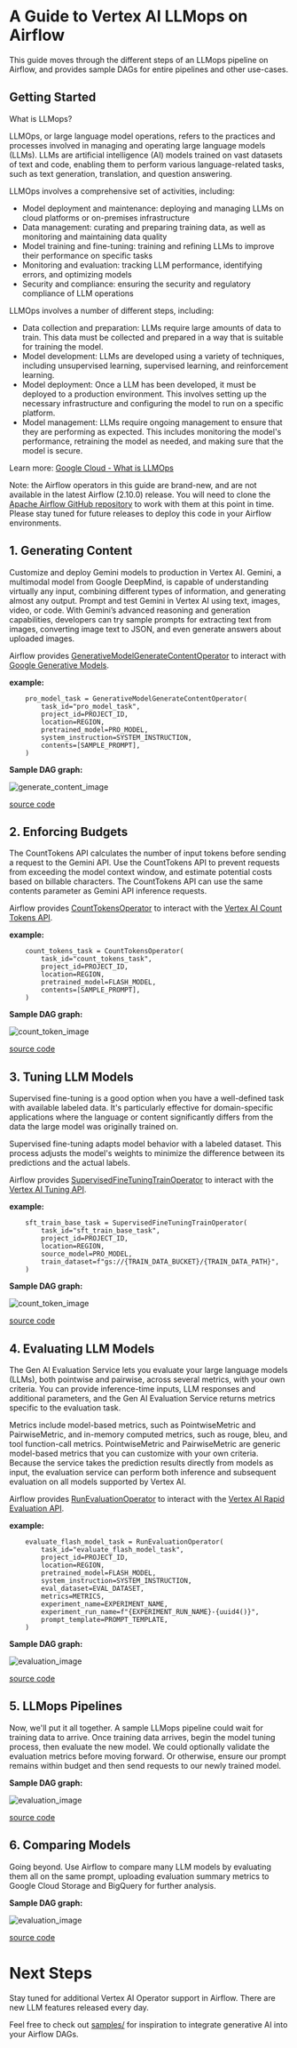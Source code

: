 # A Guide to Vertex AI LLMops on Airflow

This guide moves through the different steps of an LLMops pipeline on Airflow, and provides sample DAGs for entire pipelines and other use-cases.

## Getting Started

What is LLMops?

LLMOps, or large language model operations, refers to the practices and processes involved in managing and operating large language models (LLMs). LLMs are artificial intelligence (AI) models trained on vast datasets of text and code, enabling them to perform various language-related tasks, such as text generation, translation, and question answering.

LLMOps involves a comprehensive set of activities, including:

- Model deployment and maintenance: deploying and managing LLMs on cloud platforms or on-premises infrastructure
- Data management: curating and preparing training data, as well as monitoring and maintaining data quality
- Model training and fine-tuning: training and refining LLMs to improve their performance on specific tasks
- Monitoring and evaluation: tracking LLM performance, identifying errors, and optimizing models
- Security and compliance: ensuring the security and regulatory compliance of LLM operations

LLMOps involves a number of different steps, including:

- Data collection and preparation: LLMs require large amounts of data to train. This data must be collected and prepared in a way that is suitable for training the model.
- Model development: LLMs are developed using a variety of techniques, including unsupervised learning, supervised learning, and reinforcement learning.
- Model deployment: Once a LLM has been developed, it must be deployed to a production environment. This involves setting up the necessary infrastructure and configuring the model to run on a specific platform.
- Model management: LLMs require ongoing management to ensure that they are performing as expected. This includes monitoring the model's performance, retraining the model as needed, and making sure that the model is secure.

Learn more: [Google Cloud - What is LLMOps](https://cloud.google.com/discover/what-is-llmops?hl=en)

Note: the Airflow operators in this guide are brand-new, and are not available in the latest Airflow (2.10.0) release. You will need to clone the [Apache Airflow GitHub repository](https://github.com/apache/airflow/tree/main) to work with them at this point in time. Please stay tuned for future releases to deploy this code in your Airflow environments.

## 1. Generating Content

Customize and deploy Gemini models to production in Vertex AI. Gemini, a multimodal model from Google DeepMind, is capable of understanding virtually any input, combining different types of information, and generating almost any output. Prompt and test Gemini in Vertex AI using text, images, video, or code. With Gemini’s advanced reasoning and generation capabilities, developers can try sample prompts for extracting text from images, converting image text to JSON, and even generate answers about uploaded images.

Airflow provides [GenerativeModelGenerateContentOperator](https://github.com/apache/airflow/blob/d5467d6818ce7f54abd1a7a84c30f321f63405c5/airflow/providers/google/cloud/operators/vertex_ai/generative_model.py#L507) to interact with [Google Generative Models](https://cloud.google.com/vertex-ai/generative-ai/docs/model-reference/inference).


**example:**
```
    pro_model_task = GenerativeModelGenerateContentOperator(
        task_id="pro_model_task",
        project_id=PROJECT_ID,
        location=REGION,
        pretrained_model=PRO_MODEL,
        system_instruction=SYSTEM_INSTRUCTION,
        contents=[SAMPLE_PROMPT],
    )
```
**Sample DAG graph:**

![generate_content_image](images/generate_content.png)

[source code](src/1_generate_content_dag.py)

## 2. Enforcing Budgets

The CountTokens API calculates the number of input tokens before sending a request to the Gemini API. Use the CountTokens API to prevent requests from exceeding the model context window, and estimate potential costs based on billable characters. The CountTokens API can use the same contents parameter as Gemini API inference requests.

Airflow provides [CountTokensOperator](https://github.com/apache/airflow/blob/d5467d6818ce7f54abd1a7a84c30f321f63405c5/airflow/providers/google/cloud/operators/vertex_ai/generative_model.py#L672) to interact with the [Vertex AI Count Tokens API](https://cloud.google.com/vertex-ai/generative-ai/docs/model-reference/count-tokens?hl=en).

**example:**
```
    count_tokens_task = CountTokensOperator(
        task_id="count_tokens_task",
        project_id=PROJECT_ID,
        location=REGION,
        pretrained_model=FLASH_MODEL,
        contents=[SAMPLE_PROMPT],
    )
```
**Sample DAG graph:**

![count_token_image](images/count_tokens.png)

[source code](src/2_count_tokens_dag.py)


## 3. Tuning LLM Models

Supervised fine-tuning is a good option when you have a well-defined task with available labeled data. It's particularly effective for domain-specific applications where the language or content significantly differs from the data the large model was originally trained on.

Supervised fine-tuning adapts model behavior with a labeled dataset. This process adjusts the model's weights to minimize the difference between its predictions and the actual labels.

Airflow provides [SupervisedFineTuningTrainOperator](https://github.com/apache/airflow/blob/d5467d6818ce7f54abd1a7a84c30f321f63405c5/airflow/providers/google/cloud/operators/vertex_ai/generative_model.py#L582) to interact with the [Vertex AI Tuning API](https://cloud.google.com/vertex-ai/generative-ai/docs/model-reference/tuning).

**example:**
```
    sft_train_base_task = SupervisedFineTuningTrainOperator(
        task_id="sft_train_base_task",
        project_id=PROJECT_ID,
        location=REGION,
        source_model=PRO_MODEL,
        train_dataset=f"gs://{TRAIN_DATA_BUCKET}/{TRAIN_DATA_PATH}",
    )
```

**Sample DAG graph:**

![count_token_image](images/supervised_fine_tuning.png)

[source code](src/3_supervised_fine_tuning_dag.py)

## 4. Evaluating LLM Models

The Gen AI Evaluation Service lets you evaluate your large language models (LLMs), both pointwise and pairwise, across several metrics, with your own criteria. You can provide inference-time inputs, LLM responses and additional parameters, and the Gen AI Evaluation Service returns metrics specific to the evaluation task.

Metrics include model-based metrics, such as PointwiseMetric and PairwiseMetric, and in-memory computed metrics, such as rouge, bleu, and tool function-call metrics. PointwiseMetric and PairwiseMetric are generic model-based metrics that you can customize with your own criteria. Because the service takes the prediction results directly from models as input, the evaluation service can perform both inference and subsequent evaluation on all models supported by Vertex AI.

Airflow provides [RunEvaluationOperator](https://github.com/apache/airflow/blob/d5467d6818ce7f54abd1a7a84c30f321f63405c5/airflow/providers/google/cloud/operators/vertex_ai/generative_model.py#L741) to interact with the [Vertex AI Rapid Evaluation API](https://cloud.google.com/vertex-ai/generative-ai/docs/model-reference/evaluation).

**example:**
```
    evaluate_flash_model_task = RunEvaluationOperator(
        task_id="evaluate_flash_model_task",
        project_id=PROJECT_ID,
        location=REGION,
        pretrained_model=FLASH_MODEL,
        system_instruction=SYSTEM_INSTRUCTION,
        eval_dataset=EVAL_DATASET,
        metrics=METRICS,
        experiment_name=EXPERIMENT_NAME,
        experiment_run_name=f"{EXPERIMENT_RUN_NAME}-{uuid4()}",
        prompt_template=PROMPT_TEMPLATE,
    )
```

**Sample DAG graph:**

![evaluation_image](images/evaluation.png)

[source code](src/4_run_evaluations_dag.py)

## 5. LLMops Pipelines

Now, we'll put it all together. A sample LLMops pipeline could wait for training data to arrive. Once training data arrives, begin the model tuning process, then evaluate the new model. We could optionally validate the evaluation metrics before moving forward. Or otherwise, ensure our prompt remains within budget and then send requests to our newly trained model.

**Sample DAG graph:**

![evaluation_image](images/llmops_pipeline.png)

[source code](src/5_llmops_pipeline_dag.py)

## 6. Comparing Models

Going beyond. Use Airflow to compare many LLM models by evaluating them all on the same prompt, uploading evaluation summary metrics to Google Cloud Storage and BigQuery for further analysis.

**Sample DAG graph:**

![evaluation_image](images/model_comparison.png)

[source code](src/6_model_comparison_dag.py)

# Next Steps

Stay tuned for additional Vertex AI Operator support in Airflow. There are new LLM features released every day.

Feel free to check out [samples/](samples/) for inspiration to integrate generative AI into your Airflow DAGs.

